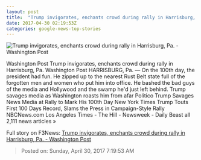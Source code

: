 ```yaml
---
layout: post
title:  "Trump invigorates, enchants crowd during rally in Harrisburg, Pa. - Washington Post"
date: 2017-04-30 02:19:53Z
categories: google-news-top-stories
---
```


![Trump invigorates, enchants crowd during rally in Harrisburg, Pa. - Washington Post](https://img.washingtonpost.com/rf/image_1484w/2010-2019/WashingtonPost/2017/04/30/National-Politics/Images/Trump_50441-0e2b5.jpg)

Washington Post Trump invigorates, enchants crowd during rally in Harrisburg, Pa. Washington Post HARRISBURG, Pa. — On the 100th day, the president had fun. He zipped up to the nearest Rust Belt state full of the forgotten men and women who put him into office. He bashed the bad guys of the media and Hollywood and the swamp he'd just left behind. Trump savages media as Washington roasts him from afar Politico Trump Savages News Media at Rally to Mark His 100th Day New York Times Trump Touts First 100 Days Record, Slams the Press in Campaign-Style Rally NBCNews.com Los Angeles Times - The Hill - Newsweek - Daily Beast all 2,111 news articles »


Full story on F3News: [Trump invigorates, enchants crowd during rally in Harrisburg, Pa. - Washington Post](http://www.f3nws.com/n/3KazWJ)

> Posted on: Sunday, April 30, 2017 7:19:53 AM
